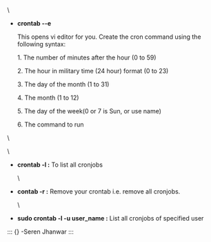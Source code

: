 \

- **crontab --e**

  This opens vi editor for you. Create the cron command using the
  following syntax:

  1\. The number of minutes after the hour (0 to 59)

  2\. The hour in military time (24 hour) format (0 to 23)

  3\. The day of the month (1 to 31)

  4\. The month (1 to 12)

  5\. The day of the week(0 or 7 is Sun, or use name)

  6\. The command to run

\

> 

\

- **crontab -l :** To list all cronjobs

  \

- **contab -r :** Remove your crontab i.e. remove all cronjobs.

  \

- **sudo crontab -l -u user_name :** List all cronjobs of specified user

::: {}
-Seren Jhanwar
:::
